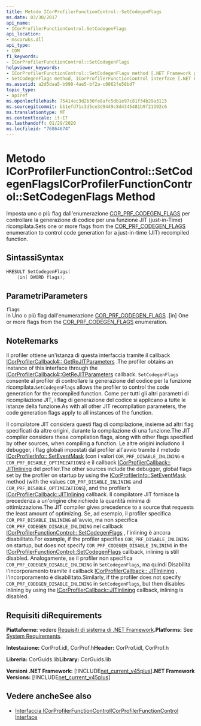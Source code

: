 ```yaml
---
title: Metodo ICorProfilerFunctionControl::SetCodegenFlags
ms.date: 03/30/2017
api_name:
- ICorProfilerFunctionControl.SetCodegenFlags
api_location:
- mscorwks.dll
api_type:
- COM
f1_keywords:
- ICorProfilerFunctionControl::SetCodegenFlags
helpviewer_keywords:
- ICorProfilerFunctionControl::SetCodegenFlags method [.NET Framework profiling]
- SetCodegenFlags method, ICorProfilerFunctionControl interface [.NET Framework profiling]
ms.assetid: a2d5daa5-b990-4ae5-bf2a-c0862fe58bd7
topic_type:
- apiref
ms.openlocfilehash: 75414ec3d2b30fe8afc5db1e97c81f34b29a3115
ms.sourcegitcommit: b11efd71c3d5ce3d9449c8d4345481b9f21392c6
ms.translationtype: MT
ms.contentlocale: it-IT
ms.lasthandoff: 01/29/2020
ms.locfileid: "76864674"
---
```

# <a name="icorprofilerfunctioncontrolsetcodegenflags-method"></a><span data-ttu-id="ab31b-102">Metodo ICorProfilerFunctionControl::SetCodegenFlags</span><span class="sxs-lookup"><span data-stu-id="ab31b-102">ICorProfilerFunctionControl::SetCodegenFlags Method</span></span>
<span data-ttu-id="ab31b-103">Imposta uno o più flag dall'enumerazione [COR_PRF_CODEGEN_FLAGS](cor-prf-codegen-flags-enumeration.md) per controllare la generazione di codice per una funzione JIT (just-in-Time) ricompilata.</span><span class="sxs-lookup"><span data-stu-id="ab31b-103">Sets one or more flags from the [COR_PRF_CODEGEN_FLAGS](cor-prf-codegen-flags-enumeration.md) enumeration to control code generation for a just-in-time (JIT) recompiled function.</span></span>  
  
## <a name="syntax"></a><span data-ttu-id="ab31b-104">Sintassi</span><span class="sxs-lookup"><span data-stu-id="ab31b-104">Syntax</span></span>  
  
```cpp  
HRESULT SetCodegenFlags(  
    [in] DWORD flags);  
```  
  
## <a name="parameters"></a><span data-ttu-id="ab31b-105">Parametri</span><span class="sxs-lookup"><span data-stu-id="ab31b-105">Parameters</span></span>  
 `flags`  
 <span data-ttu-id="ab31b-106">in Uno o più flag dall'enumerazione [COR_PRF_CODEGEN_FLAGS](cor-prf-codegen-flags-enumeration.md) .</span><span class="sxs-lookup"><span data-stu-id="ab31b-106">[in] One or more flags from the [COR_PRF_CODEGEN_FLAGS](cor-prf-codegen-flags-enumeration.md) enumeration.</span></span>  
  
## <a name="remarks"></a><span data-ttu-id="ab31b-107">Note</span><span class="sxs-lookup"><span data-stu-id="ab31b-107">Remarks</span></span>  
 <span data-ttu-id="ab31b-108">Il profiler ottiene un'istanza di questa interfaccia tramite il callback [ICorProfilerCallback4:: GetReJITParameters](icorprofilercallback4-getrejitparameters-method.md) .</span><span class="sxs-lookup"><span data-stu-id="ab31b-108">The profiler obtains an instance of this interface through the [ICorProfilerCallback4::GetReJITParameters](icorprofilercallback4-getrejitparameters-method.md) callback.</span></span> <span data-ttu-id="ab31b-109">`SetCodegenFlags` consente al profiler di controllare la generazione del codice per la funzione ricompilata.</span><span class="sxs-lookup"><span data-stu-id="ab31b-109">`SetCodegenFlags` allows the profiler to control the code generation for the recompiled function.</span></span> <span data-ttu-id="ab31b-110">Come per tutti gli altri parametri di ricompilazione JIT, i flag di generazione del codice si applicano a tutte le istanze della funzione.</span><span class="sxs-lookup"><span data-stu-id="ab31b-110">As with all other JIT recompilation parameters, the code generation flags apply to all instances of the function.</span></span>  
  
 <span data-ttu-id="ab31b-111">Il compilatore JIT considera questi flag di compilazione, insieme ad altri flag specificati da altre origini, durante la compilazione di una funzione.</span><span class="sxs-lookup"><span data-stu-id="ab31b-111">The JIT compiler considers these compilation flags, along with other flags specified by other sources, when compiling a function.</span></span>  <span data-ttu-id="ab31b-112">Le altre origini includono il debugger, i flag globali impostati dal profiler all'avvio tramite il metodo [ICorProfilerInfo:: SetEventMask](icorprofilerinfo-seteventmask-method.md) (con i valori `COR_PRF_DISABLE_INLINING` e `COR_PRF_DISABLE_OPTIMIZATIONS`) e il callback [ICorProfilerCallback:: JITInlining](icorprofilercallback-jitinlining-method.md) del profiler.</span><span class="sxs-lookup"><span data-stu-id="ab31b-112">The other sources include the debugger, global flags set by the profiler on startup by using the [ICorProfilerInfo::SetEventMask](icorprofilerinfo-seteventmask-method.md) method (with the values `COR_PRF_DISABLE_INLINING` and `COR_PRF_DISABLE_OPTIMIZATIONS`), and the profiler’s [ICorProfilerCallback::JITInlining](icorprofilercallback-jitinlining-method.md) callback.</span></span>  <span data-ttu-id="ab31b-113">Il compilatore JIT fornisce la precedenza a un'origine che richiede la quantità minima di ottimizzazione.</span><span class="sxs-lookup"><span data-stu-id="ab31b-113">The JIT compiler gives precedence to a source that requests the least amount of optimizing.</span></span>  <span data-ttu-id="ab31b-114">Se, ad esempio, il profiler specifica `COR_PRF_DISABLE_INLINING` all'avvio, ma non specifica `COR_PRF_CODEGEN_DISABLE_INLINING` nel callback [ICorProfilerFunctionControl:: SetCodegenFlags](icorprofilerfunctioncontrol-setcodegenflags-method.md) , l'inlining è ancora disabilitato.</span><span class="sxs-lookup"><span data-stu-id="ab31b-114">For example, if the profiler specifies `COR_PRF_DISABLE_INLINING` on startup, but does not specify `COR_PRF_CODEGEN_DISABLE_INLINING` in the [ICorProfilerFunctionControl::SetCodegenFlags](icorprofilerfunctioncontrol-setcodegenflags-method.md) callback, inlining is still disabled.</span></span>  <span data-ttu-id="ab31b-115">Analogamente, se il profiler non specifica `COR_PRF_CODEGEN_DISABLE_INLINING` in `SetCodegenFlags`, ma quindi Disabilita l'incorporamento tramite il callback [ICorProfilerCallback:: JITInlining](icorprofilercallback-jitinlining-method.md) , l'incorporamento è disabilitato.</span><span class="sxs-lookup"><span data-stu-id="ab31b-115">Similarly, if the profiler does not specify `COR_PRF_CODEGEN_DISABLE_INLINING` in `SetCodegenFlags`, but then disables inlining by using the [ICorProfilerCallback::JITInlining](icorprofilercallback-jitinlining-method.md) callback, inlining is disabled.</span></span>  
  
## <a name="requirements"></a><span data-ttu-id="ab31b-116">Requisiti di</span><span class="sxs-lookup"><span data-stu-id="ab31b-116">Requirements</span></span>  
 <span data-ttu-id="ab31b-117">**Piattaforme:** vedere [Requisiti di sistema di .NET Framework](../../../../docs/framework/get-started/system-requirements.md).</span><span class="sxs-lookup"><span data-stu-id="ab31b-117">**Platforms:** See [System Requirements](../../../../docs/framework/get-started/system-requirements.md).</span></span>  
  
 <span data-ttu-id="ab31b-118">**Intestazione:** CorProf.idl, CorProf.h</span><span class="sxs-lookup"><span data-stu-id="ab31b-118">**Header:** CorProf.idl, CorProf.h</span></span>  
  
 <span data-ttu-id="ab31b-119">**Libreria:** CorGuids.lib</span><span class="sxs-lookup"><span data-stu-id="ab31b-119">**Library:** CorGuids.lib</span></span>  
  
 <span data-ttu-id="ab31b-120">**Versioni .NET Framework:** [!INCLUDE[net_current_v45plus](../../../../includes/net-current-v45plus-md.md)]</span><span class="sxs-lookup"><span data-stu-id="ab31b-120">**.NET Framework Versions:** [!INCLUDE[net_current_v45plus](../../../../includes/net-current-v45plus-md.md)]</span></span>  
  
## <a name="see-also"></a><span data-ttu-id="ab31b-121">Vedere anche</span><span class="sxs-lookup"><span data-stu-id="ab31b-121">See also</span></span>

- [<span data-ttu-id="ab31b-122">Interfaccia ICorProfilerFunctionControl</span><span class="sxs-lookup"><span data-stu-id="ab31b-122">ICorProfilerFunctionControl Interface</span></span>](icorprofilerfunctioncontrol-interface.md)
